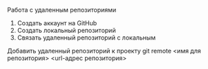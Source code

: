Работа с удаленным репозиториями

1. Создать аккаунт на GitHub
2. Создать локальный репозиторий
3. Связать удаленный репозиторий с локальным

Добавить удаленный репозиторий к проекту
git remote <имя для репозитория> <url-адрес репозитория>

